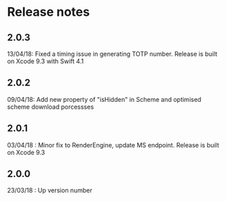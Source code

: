 # Release notes

## 2.0.3
13/04/18: Fixed a timing issue in generating TOTP number. Release is built on Xcode 9.3 with Swift 4.1

## 2.0.2
09/04/18: Add new property of "isHidden" in Scheme and optimised scheme download porcessses

## 2.0.1
03/04/18 :  Minor fix to RenderEngine, update MS endpoint. Release is built on Xcode 9.3

## 2.0.0
23/03/18 : Up version number
